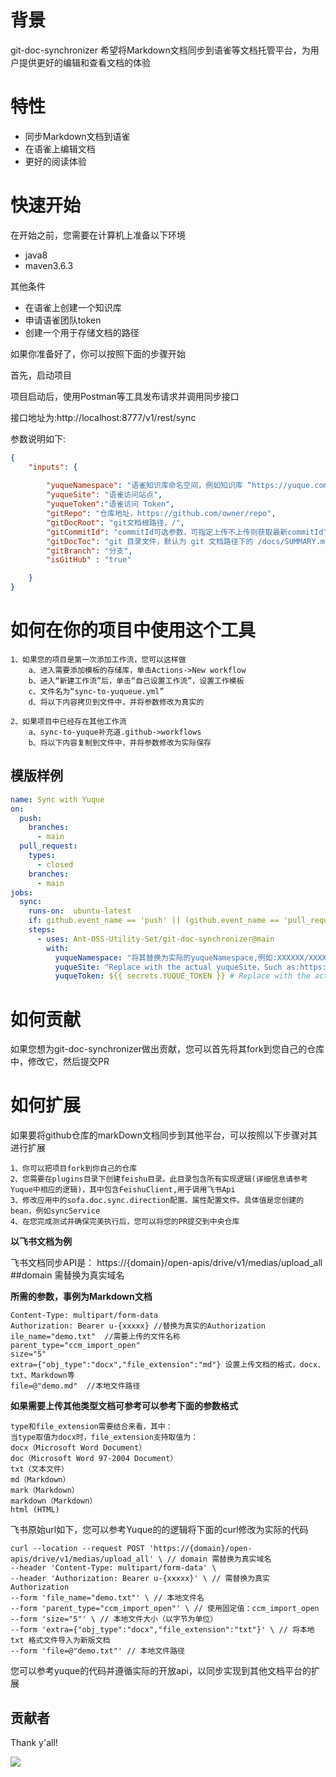 # 背景
git-doc-synchronizer 希望将Markdown文档同步到语雀等文档托管平台，为用户提供更好的编辑和查看文档的体验

# 特性
- 同步Markdown文档到语雀
- 在语雀上编辑文档
- 更好的阅读体验

# 快速开始

在开始之前，您需要在计算机上准备以下环境
- java8
- maven3.6.3

其他条件

- 在语雀上创建一个知识库
- 申请语雀团队token
- 创建一个用于存储文档的路径


如果你准备好了，你可以按照下面的步骤开始

首先，启动项目

项目启动后，使用Postman等工具发布请求并调用同步接口

接口地址为:http://localhost:8777/v1/rest/sync

参数说明如下:
```json
{
    "inputs": {
        
        "yuqueNamespace": "语雀知识库命名空间，例如知识库 “https://yuque.com/aaa/bbb/” 的命名空间就是 “aaa/bbb”" , 
        "yuqueSite": "语雀访问站点",
        "yuqueToken":"语雀访问 Token",
        "gitRepo": "仓库地址，https://github.com/owner/repo",
        "gitDocRoot": "git文档根路径，/",
        "gitCommitId": "commitId可选参数，可指定上传不上传则获取最新commitId",
        "gitDocToc": "git 目录文件，默认为 git 文档路径下的 /docs/SUMMARY.md",
        "gitBranch": "分支",
        "isGitHub" : "true"

    }
}
```

# 如何在你的项目中使用这个工具
    1、如果您的项目是第一次添加工作流，您可以这样做
        a、进入需要添加模板的存储库，单击Actions->New workflow
        b、进入“新建工作流”后，单击“自己设置工作流”，设置工作模板
        c、文件名为“sync-to-yuqueue.yml”
        d、将以下内容拷贝到文件中，并将参数修改为真实的

    2、如果项目中已经存在其他工作流
        a、sync-to-yuque补充道.github->workflows 
        b、将以下内容复制到文件中，并将参数修改为实际保存

## 模版样例
```yaml
name: Sync with Yuque
on:
  push:
    branches:
      - main
  pull_request:
    types:
      - closed
    branches:
      - main
jobs:
  sync:
    runs-on:  ubuntu-latest
    if: github.event_name == 'push' || (github.event_name == 'pull_request' && github.event.action == 'closed' && github.event.pull_request.base.ref == 'main')
    steps:
      - uses: Ant-OSS-Utility-Set/git-doc-synchronizer@main
        with:
          yuqueNamespace: "将其替换为实际的yuqueNamespace,例如:XXXXXX/XXXXXX"
          yuqueSite: "Replace with the actual yuqueSite，Such as:https://test.yuque.com"
          yuqueToken: ${{ secrets.YUQUE_TOKEN }} # Replace with the actual yuquetoken
```

# 如何贡献

如果您想为git-doc-synchronizer做出贡献，您可以首先将其fork到您自己的仓库中，修改它，然后提交PR

# 如何扩展
如果要将github仓库的markDown文档同步到其他平台，可以按照以下步骤对其进行扩展

    1、你可以把项目fork到你自己的仓库
    2、您需要在plugins目录下创建feishu目录。此目录包含所有实现逻辑(详细信息请参考Yuque中相应的逻辑)，其中包含FeishuClient,用于调用飞书Api 
    3、修改应用中的sofa.doc.sync.direction配置。属性配置文件。具体值是您创建的bean，例如syncService
    4、在您完成测试并确保完美执行后，您可以将您的PR提交到中央仓库

**以飞书文档为例**

飞书文档同步API是： https://{domain}/open-apis/drive/v1/medias/upload_all     ##domain 需替换为真实域名

**所需的参数，事例为Markdown文档**

    Content-Type: multipart/form-data
    Authorization: Bearer u-{xxxxx} //替换为真实的Authorization
    ile_name="demo.txt"  //需要上传的文件名称
    parent_type="ccm_import_open"
    size="5"
    extra={"obj_type":"docx","file_extension":"md"} 设置上传文档的格式，docx、txt、Markdown等
    file=@"demo.md"  //本地文件路径

**如果需要上传其他类型文档可参考可以参考下面的参数格式**

    type和file_extension需要结合来看，其中：  
    当type取值为docx时，file_extension支持取值为：  
    docx（Microsoft Word Document）  
    doc（Microsoft Word 97-2004 Document）  
    txt（文本文件）  
    md（Markdown）  
    mark（Markdown）  
    markdown（Markdown）  
    html (HTML)  

飞书原始url如下，您可以参考Yuque的的逻辑将下面的curl修改为实际的代码

```
curl --location --request POST 'https://{domain}/open-apis/drive/v1/medias/upload_all' \ // domain 需替换为真实域名
--header 'Content-Type: multipart/form-data' \
--header 'Authorization: Bearer u-{xxxxx}' \ // 需替换为真实 Authorization
--form 'file_name="demo.txt"' \ // 本地文件名
--form 'parent_type="ccm_import_open"' \ // 使用固定值：ccm_import_open
--form 'size="5"' \ // 本地文件大小（以字节为单位）
--form 'extra={"obj_type":"docx","file_extension":"txt"}' \ // 将本地 txt 格式文件导入为新版文档
--form 'file=@"demo.txt"' // 本地文件路径
```

您可以参考yuque的代码并遵循实际的开放api，以同步实现到其他文档平台的扩展

## 贡献者

Thank y'all!

<a href="https://github.com/Ant-OSS-Utility-Set/git-doc-synchronizer/graphs/contributors">
<img src="https://contrib.rocks/image?repo=Ant-OSS-Utility-Set/git-doc-synchronizer" />
</a>